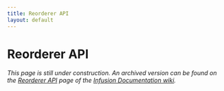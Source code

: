 ```yaml
---
title: Reorderer API
layout: default
---
```


# Reorderer API #

_This page is still under construction. An archived version can be found on the [Reorderer API](http://wiki.fluidproject.org/display/docs/Reorderer+API) page of the [Infusion Documentation wiki](http://wiki.fluidproject.org/display/docs/Infusion+Documentation)._
